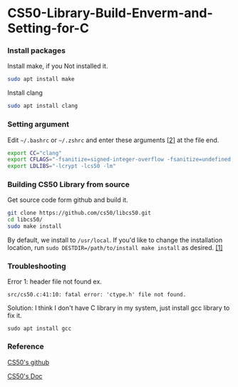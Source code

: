 # CS50-Library-Build-Enverm-and-Setting-for-C

### Install packages
Install make, if you Not installed it.
```bash
sudo apt install make
```
Install clang
```bash
sudo apt install clang
```

### Setting argument
Edit `~/.bashrc` or `~/.zshrc` and enter these arguments [[2]](https://cs50.readthedocs.io/libraries/cs50/c/) at the file end.

```bash
export CC="clang"
export CFLAGS="-fsanitize=signed-integer-overflow -fsanitize=undefined -ggdb3 -O0 -std=c11 -Wall -Werror -Wextra -Wno-sign-compare -Wno-unused-parameter -Wno-unused-variable -Wshadow"
export LDLIBS="-lcrypt -lcs50 -lm"
```
### Building CS50 Library from source
Get source code form github and build it.
```bash
git clone https://github.com/cs50/libcs50.git
cd libcs50/
sudo make install
```
By default, we install to `/usr/local`.
If you'd like to change the installation location, run `sudo DESTDIR=/path/to/install make install` as desired. [[1]](https://github.com/cs50/libcs50)

### Troubleshooting
Error 1: header file not found
ex.
```
src/cs50.c:41:10: fatal error: 'ctype.h' file not found.
```

Solution:
I think I don't have C library  in my system, just install gcc library  to fix it.
```
sudo apt install gcc
```

### Reference

[CS50's github](https://github.com/cs50/libcs50)

[CS50's Doc](https://cs50.readthedocs.io/libraries/cs50/c/)
